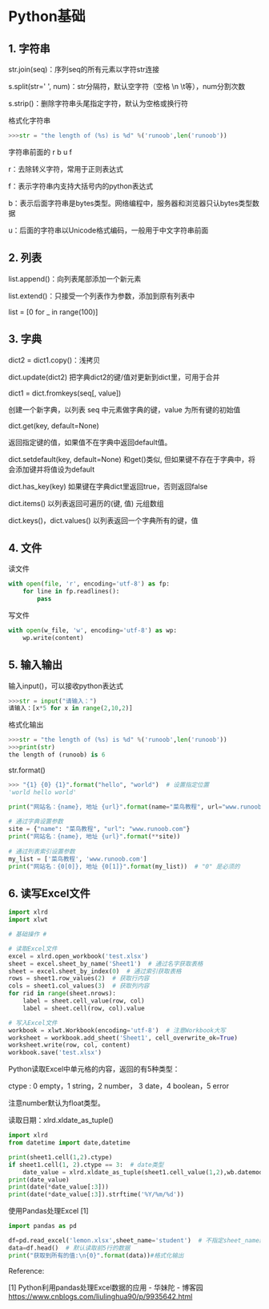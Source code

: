 # Python基础

## 1. 字符串

str.join(seq)：序列seq的所有元素以字符str连接

s.split(str=' ', num)：str分隔符，默认空字符（空格 \n \t等），num分割次数

s.strip()：删除字符串头尾指定字符，默认为空格或换行符

格式化字符串

```python
>>>str = "the length of (%s) is %d" %('runoob',len('runoob'))
```

字符串前面的 r b u f

r：去除转义字符，常用于正则表达式

f：表示字符串内支持大括号内的python表达式

b：表示后面字符串是bytes类型。网络编程中，服务器和浏览器只认bytes类型数据

u：后面的字符串以Unicode格式编码，一般用于中文字符串前面

## 2. 列表

list.append()：向列表尾部添加一个新元素

list.extend()：只接受一个列表作为参数，添加到原有列表中

list = [0 for _ in range(100)]



## 3. 字典

dict2 = dict1.copy()：浅拷贝

dict.update(dict2)
把字典dict2的键/值对更新到dict里，可用于合并

dict1 = dict.fromkeys(seq[, value])

创建一个新字典，以列表 seq 中元素做字典的键，value 为所有键的初始值

dict.get(key, default=None)

返回指定键的值，如果值不在字典中返回default值。

dict.setdefault(key, default=None)
和get()类似, 但如果键不存在于字典中，将会添加键并将值设为default

dict.has_key(key)
如果键在字典dict里返回true，否则返回false

dict.items()
以列表返回可遍历的(键, 值) 元组数组

dict.keys()，dict.values()
以列表返回一个字典所有的键，值



## 4. 文件

读文件

```python
with open(file, 'r', encoding='utf-8') as fp:
    for line in fp.readlines():
        pass
```

写文件

```python
with open(w_file, 'w', encoding='utf-8') as wp:
    wp.write(content)
```



## 5. 输入输出

输入input()，可以接收python表达式

```python
>>>str = input("请输入：")
请输入：[x*5 for x in range(2,10,2)]
```

格式化输出

```python
>>>str = "the length of (%s) is %d" %('runoob',len('runoob')) 
>>>print(str)
the length of (runoob) is 6 
```

str.format()

```python
>>> "{1} {0} {1}".format("hello", "world")  # 设置指定位置
'world hello world'

print("网站名：{name}, 地址 {url}".format(name="菜鸟教程", url="www.runoob.com"))
 
# 通过字典设置参数
site = {"name": "菜鸟教程", "url": "www.runoob.com"}
print("网站名：{name}, 地址 {url}".format(**site))
 
# 通过列表索引设置参数
my_list = ['菜鸟教程', 'www.runoob.com']
print("网站名：{0[0]}, 地址 {0[1]}".format(my_list))  # "0" 是必须的
```



## 6. 读写Excel文件

```python
import xlrd
import xlwt

# 基础操作 #

# 读取Excel文件
excel = xlrd.open_workbook('test.xlsx')
sheet = excel.sheet_by_name('Sheet1')  # 通过名字获取表格
sheet = excel.sheet_by_index(0)  # 通过索引获取表格
rows = sheet1.row_values(2)  # 获取行内容
cols = sheet1.col_values(3)  # 获取列内容
for rid in range(sheet.nrows):
    label = sheet.cell_value(row, col)
    label = sheet.cell(row, col).value

# 写入Excel文件
workbook = xlwt.Workbook(encoding='utf-8')  # 注意Workbook大写
worksheet = workbook.add_sheet('Sheet1', cell_overwrite_ok=True)
worksheet.write(row, col, content)
workbook.save('test.xlsx')

```

Python读取Excel中单元格的内容，返回的有5种类型：

ctype :  0 empty，1 string，2 number， 3 date，4 boolean，5 error

注意number默认为float类型。

读取日期：xlrd.xldate_as_tuple()

```python
import xlrd
from datetime import date,datetime

print(sheet1.cell(1,2).ctype)
if sheet1.cell(1, 2).ctype == 3:  # date类型
	date_value = xlrd.xldate_as_tuple(sheet1.cell_value(1,2),wb.datemode)
print(date_value)
print(date(*date_value[:3]))
print(date(*date_value[:3]).strftime('%Y/%m/%d'))
```



使用Pandas处理Excel [1]

```python
import pandas as pd

df=pd.read_excel('lemon.xlsx',sheet_name='student')  # 不指定sheet_name默认读取第一个表单
data=df.head()  # 默认读取前5行的数据
print("获取到所有的值:\n{0}".format(data))#格式化输出
```



Reference:

[1] Python利用pandas处理Excel数据的应用 - 华妹陀 - 博客园
https://www.cnblogs.com/liulinghua90/p/9935642.html